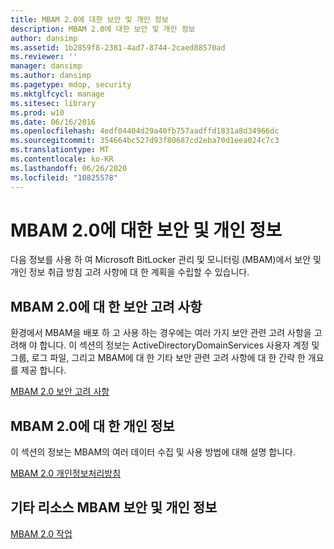 ```yaml
---
title: MBAM 2.0에 대한 보안 및 개인 정보
description: MBAM 2.0에 대한 보안 및 개인 정보
author: dansimp
ms.assetid: 1b2859f8-2381-4ad7-8744-2caed88570ad
ms.reviewer: ''
manager: dansimp
ms.author: dansimp
ms.pagetype: mdop, security
ms.mktglfcycl: manage
ms.sitesec: library
ms.prod: w10
ms.date: 06/16/2016
ms.openlocfilehash: 4edf04404d29a40fb757aadffd1831a8d34966dc
ms.sourcegitcommit: 354664bc527d93f80687cd2eba70d1eea024c7c3
ms.translationtype: MT
ms.contentlocale: ko-KR
ms.lasthandoff: 06/26/2020
ms.locfileid: "10825578"
---
```

# MBAM 2.0에 대한 보안 및 개인 정보


다음 정보를 사용 하 여 Microsoft BitLocker 관리 및 모니터링 (MBAM)에서 보안 및 개인 정보 취급 방침 고려 사항에 대 한 계획을 수립할 수 있습니다.

## MBAM 2.0에 대 한 보안 고려 사항


환경에서 MBAM을 배포 하 고 사용 하는 경우에는 여러 가지 보안 관련 고려 사항을 고려해 야 합니다. 이 섹션의 정보는 ActiveDirectoryDomainServices 사용자 계정 및 그룹, 로그 파일, 그리고 MBAM에 대 한 기타 보안 관련 고려 사항에 대 한 간략 한 개요를 제공 합니다.

[MBAM 2.0 보안 고려 사항](mbam-20-security-considerations-mbam-2.md)

## MBAM 2.0에 대 한 개인 정보


이 섹션의 정보는 MBAM의 여러 데이터 수집 및 사용 방법에 대해 설명 합니다.

[MBAM 2.0 개인정보처리방침](mbam-20-privacy-statement-mbam-2.md)

## 기타 리소스 MBAM 보안 및 개인 정보


[MBAM 2.0 작업](operations-for-mbam-20-mbam-2.md)

 

 





